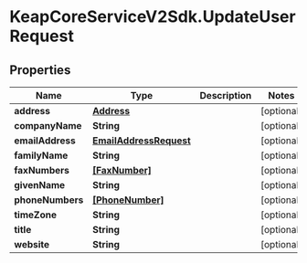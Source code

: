# KeapCoreServiceV2Sdk.UpdateUserRequest

## Properties

Name | Type | Description | Notes
------------ | ------------- | ------------- | -------------
**address** | [**Address**](Address.md) |  | [optional] 
**companyName** | **String** |  | [optional] 
**emailAddress** | [**EmailAddressRequest**](EmailAddressRequest.md) |  | [optional] 
**familyName** | **String** |  | [optional] 
**faxNumbers** | [**[FaxNumber]**](FaxNumber.md) |  | [optional] 
**givenName** | **String** |  | [optional] 
**phoneNumbers** | [**[PhoneNumber]**](PhoneNumber.md) |  | [optional] 
**timeZone** | **String** |  | [optional] 
**title** | **String** |  | [optional] 
**website** | **String** |  | [optional] 


